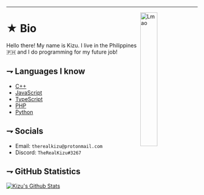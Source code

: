 ---
<!-- Avatar -->
<img align="right" alt="Lmao" width=30% src="https://media.discordapp.net/attachments/757532943987114075/758654019127738408/kizu_pfp.png?width=462&height=462">

<!-- Header -->

# ★ Bio
<p align="left">Hello there! My name is Kizu. I live in the Philippines 🇵🇭 and I do programming for my future job!</p>

<!-- Description -->
## ⇁ Languages I know

* [C++](https://github.com/topics/cpp)
* [JavaScript](https://javascript.com)
* [TypeScript](https://www.typescriptlang.org)
* [PHP](https://php.net)
* [Python](https://python.org)

## ⇁ Socials

* Email: `therealkizu@protonmail.com`
* Discord: `TheRealKizu#3267`

## ⇁ GitHub Statistics

[![Kizu's Github Stats](https://github-readme-stats.vercel.app/api?username=therealkizu&show_icons=true&count_private=true&include_all_commits=true&hide_title=true)](https://github.com/anuraghazra/github-readme-stats)

<!--
**TheRealKizu/TheRealKizu** is a ✨ _special_ ✨ repository because its `README.md` (this file) appears on your GitHub profile.

Here are some ideas to get you started:

- 🔭 I’m currently working on ...
- 🌱 I’m currently learning ...
- 👯 I’m looking to collaborate on ...
- 🤔 I’m looking for help with ...
- 💬 Ask me about ...
- 📫 How to reach me: ...
- 😄 Pronouns: ...
- ⚡ Fun fact: ...
-->
